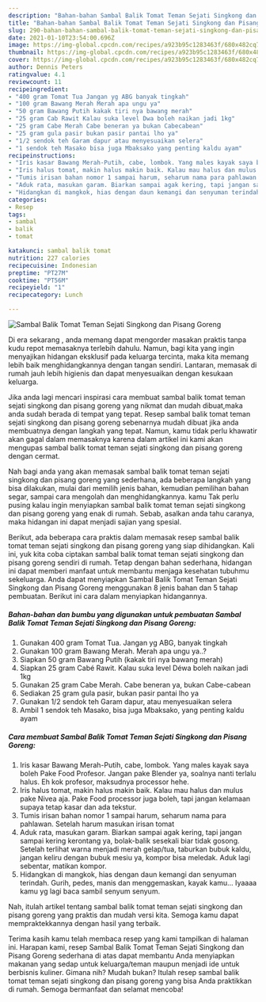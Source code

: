 ```yaml
---
description: "Bahan-bahan Sambal Balik Tomat Teman Sejati Singkong dan Pisang Goreng yang enak Untuk Jualan"
title: "Bahan-bahan Sambal Balik Tomat Teman Sejati Singkong dan Pisang Goreng yang enak Untuk Jualan"
slug: 290-bahan-bahan-sambal-balik-tomat-teman-sejati-singkong-dan-pisang-goreng-yang-enak-untuk-jualan
date: 2021-01-10T23:54:00.696Z
image: https://img-global.cpcdn.com/recipes/a923b95c1283463f/680x482cq70/sambal-balik-tomat-teman-sejati-singkong-dan-pisang-goreng-foto-resep-utama.jpg
thumbnail: https://img-global.cpcdn.com/recipes/a923b95c1283463f/680x482cq70/sambal-balik-tomat-teman-sejati-singkong-dan-pisang-goreng-foto-resep-utama.jpg
cover: https://img-global.cpcdn.com/recipes/a923b95c1283463f/680x482cq70/sambal-balik-tomat-teman-sejati-singkong-dan-pisang-goreng-foto-resep-utama.jpg
author: Dennis Peters
ratingvalue: 4.1
reviewcount: 11
recipeingredient:
- "400 gram Tomat Tua Jangan yg ABG banyak tingkah"
- "100 gram Bawang Merah Merah apa ungu ya"
- "50 gram Bawang Putih kakak tiri nya bawang merah"
- "25 gram Cab Rawit Kalau suka level Dwa boleh naikan jadi 1kg"
- "25 gram Cabe Merah Cabe beneran ya bukan Cabecabean"
- "25 gram gula pasir bukan pasir pantai lho ya"
- "1/2 sendok teh Garam dapur atau menyesuaikan selera"
- "1 sendok teh Masako bisa juga Mbaksako yang penting kaldu ayam"
recipeinstructions:
- "Iris kasar Bawang Merah-Putih, cabe, lombok. Yang males kayak saya boleh Pake Food Profesor. Jangan pake Blender ya, soalnya nanti terlalu halus. Eh kok profesor, maksudnya processor hehe."
- "Iris halus tomat, makin halus makin baik. Kalau mau halus dan mulus pake Nivea aja. Pake Food processor juga boleh, tapi jangan kelamaan supaya tetap kasar dan ada tekstur."
- "Tumis irisan bahan nomor 1 sampai harum, seharum nama para pahlawan. Setelah harum masukan irisan tomat"
- "Aduk rata, masukan garam. Biarkan sampai agak kering, tapi jangan sampai kering kerontang ya, bolak-balik sesekali biar tidak gosong. Setelah terlihat warna menjadi merah gelap/tua, taburkan bubuk kaldu, jangan keliru dengan bubuk mesiu ya, kompor bisa meledak. Aduk lagi sebentar, matikan kompor."
- "Hidangkan di mangkok, hias dengan daun kemangi dan senyuman terindah. Gurih, pedes, manis dan menggemaskan, kayak kamu... Iyaaaa kamu yg lagi baca sambil senyum senyum."
categories:
- Resep
tags:
- sambal
- balik
- tomat

katakunci: sambal balik tomat 
nutrition: 227 calories
recipecuisine: Indonesian
preptime: "PT27M"
cooktime: "PT56M"
recipeyield: "1"
recipecategory: Lunch

---
```



![Sambal Balik Tomat Teman Sejati Singkong dan Pisang Goreng](https://img-global.cpcdn.com/recipes/a923b95c1283463f/680x482cq70/sambal-balik-tomat-teman-sejati-singkong-dan-pisang-goreng-foto-resep-utama.jpg)

Di era  sekarang , anda memang dapat mengorder masakan praktis tanpa kudu repot memasaknya terlebih dahulu. Namun, bagi kita yang ingin menyajikan hidangan eksklusif pada keluarga tercinta, maka kita memang lebih baik menghidangkannya dengan tangan sendiri. Lantaran, memasak di rumah jauh lebih higienis dan dapat menyesuaikan dengan kesukaan keluarga.

Jika anda lagi mencari inspirasi cara membuat sambal balik tomat teman sejati singkong dan pisang goreng yang nikmat dan mudah dibuat,maka anda sudah berada di tempat yang tepat. Resep sambal balik tomat teman sejati singkong dan pisang goreng  sebenarnya mudah dibuat jika anda membuatnya dengan langkah yang tepat. Namun, kamu tidak perlu khawatir akan gagal dalam memasaknya 
karena dalam artikel ini kami akan mengupas sambal balik tomat teman sejati singkong dan pisang goreng dengan cermat.  



Nah bagi anda yang akan memasak sambal balik tomat teman sejati singkong dan pisang goreng yang sederhana, ada beberapa langkah yang bisa dilakukan, mulai dari memilih jenis bahan, kemudian pemilihan bahan segar, sampai cara mengolah dan menghidangkannya. kamu Tak perlu pusing kalau ingin menyiapkan sambal balik tomat teman sejati singkong dan pisang goreng yang enak di rumah. Sebab, asalkan anda  tahu caranya, maka hidangan ini dapat menjadi sajian yang spesial.

Berikut, ada beberapa cara praktis  dalam memasak resep sambal balik tomat teman sejati singkong dan pisang goreng yang siap dihidangkan. Kali ini, yuk kita coba ciptakan sambal balik tomat teman sejati singkong dan pisang goreng sendiri di rumah. Tetap dengan bahan sederhana, hidangan ini dapat memberi manfaat untuk membantu menjaga kesehatan tubuhmu sekeluarga. Anda dapat menyiapkan Sambal Balik Tomat Teman Sejati Singkong dan Pisang Goreng menggunakan 8 jenis bahan dan 5 tahap pembuatan. Berikut ini cara dalam menyiapkan hidangannya.

<!--inarticleads1-->

##### Bahan-bahan dan bumbu yang digunakan untuk pembuatan Sambal Balik Tomat Teman Sejati Singkong dan Pisang Goreng:

1. Gunakan 400 gram Tomat Tua. Jangan yg ABG, banyak tingkah
1. Gunakan 100 gram Bawang Merah. Merah apa ungu ya..?
1. Siapkan 50 gram Bawang Putih (kakak tiri nya bawang merah)
1. Siapkan 25 gram Cabé Rawit. Kalau suka level Déwa boleh naikan jadi 1kg
1. Gunakan 25 gram Cabe Merah. Cabe beneran ya, bukan Cabe-cabean
1. Sediakan 25 gram gula pasir, bukan pasir pantai lho ya
1. Gunakan 1/2 sendok teh Garam dapur, atau menyesuaikan selera
1. Ambil 1 sendok teh Masako, bisa juga Mbaksako, yang penting kaldu ayam




<!--inarticleads2-->

##### Cara membuat Sambal Balik Tomat Teman Sejati Singkong dan Pisang Goreng:

1. Iris kasar Bawang Merah-Putih, cabe, lombok. Yang males kayak saya boleh Pake Food Profesor. Jangan pake Blender ya, soalnya nanti terlalu halus. Eh kok profesor, maksudnya processor hehe.
1. Iris halus tomat, makin halus makin baik. Kalau mau halus dan mulus pake Nivea aja. Pake Food processor juga boleh, tapi jangan kelamaan supaya tetap kasar dan ada tekstur.
1. Tumis irisan bahan nomor 1 sampai harum, seharum nama para pahlawan. Setelah harum masukan irisan tomat
1. Aduk rata, masukan garam. Biarkan sampai agak kering, tapi jangan sampai kering kerontang ya, bolak-balik sesekali biar tidak gosong. Setelah terlihat warna menjadi merah gelap/tua, taburkan bubuk kaldu, jangan keliru dengan bubuk mesiu ya, kompor bisa meledak. Aduk lagi sebentar, matikan kompor.
1. Hidangkan di mangkok, hias dengan daun kemangi dan senyuman terindah. Gurih, pedes, manis dan menggemaskan, kayak kamu... Iyaaaa kamu yg lagi baca sambil senyum senyum.




Nah, itulah artikel tentang  sambal balik tomat teman sejati singkong dan pisang goreng  yang praktis dan mudah versi kita. Semoga kamu dapat mempraktekkannya dengan hasil yang terbaik. 

Terima kasih kamu telah membaca resep yang kami tampilkan di halaman ini. Harapan kami, resep  Sambal Balik Tomat Teman Sejati Singkong dan Pisang Goreng sederhana di atas dapat membantu Anda menyiapkan makanan yang sedap untuk keluarga/teman maupun menjadi ide untuk berbisnis kuliner. Gimana nih? Mudah bukan? Itulah resep sambal balik tomat teman sejati singkong dan pisang goreng yang bisa Anda praktikkan di rumah. Semoga bermanfaat dan selamat mencoba!

